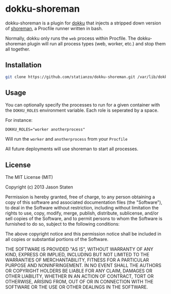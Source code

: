 # dokku-shoreman

dokku-shoreman is a plugin for [dokku][dokku] that injects a stripped down
version of [shoreman][shoreman], a Procfile runner written in bash.

Normally, dokku only runs the `web` process within Procfile. The dokku-shoreman
plugin will run all process types (web, worker, etc.) and stop them all together.

## Installation

```sh
git clone https://github.com/statianzo/dokku-shoreman.git /var/lib/dokku/plugins/dokku-shoreman
```

## Usage

You can optionally specify the processes to run for a given container with the
`DOKKU_ROLES` environment variable. Each role is seperated by a space.

For instance:

```shell
DOKKU_ROLES="worker anotherprocess"
```

Will run the `worker` and `anotherprocess` from your `Procfile`

All future deployments will use shoreman to start all processes.

## License

The MIT License (MIT)

Copyright (c) 2013 Jason Staten

Permission is hereby granted, free of charge, to any person obtaining a copy
of this software and associated documentation files (the "Software"), to deal
in the Software without restriction, including without limitation the rights
to use, copy, modify, merge, publish, distribute, sublicense, and/or sell
copies of the Software, and to permit persons to whom the Software is
furnished to do so, subject to the following conditions:

The above copyright notice and this permission notice shall be included in
all copies or substantial portions of the Software.

THE SOFTWARE IS PROVIDED "AS IS", WITHOUT WARRANTY OF ANY KIND, EXPRESS OR
IMPLIED, INCLUDING BUT NOT LIMITED TO THE WARRANTIES OF MERCHANTABILITY,
FITNESS FOR A PARTICULAR PURPOSE AND NONINFRINGEMENT. IN NO EVENT SHALL THE
AUTHORS OR COPYRIGHT HOLDERS BE LIABLE FOR ANY CLAIM, DAMAGES OR OTHER
LIABILITY, WHETHER IN AN ACTION OF CONTRACT, TORT OR OTHERWISE, ARISING FROM,
OUT OF OR IN CONNECTION WITH THE SOFTWARE OR THE USE OR OTHER DEALINGS IN THE
SOFTWARE.

[dokku]: https://github.com/progrium/dokku
[shoreman]: http://hecticjeff.net/shoreman/
